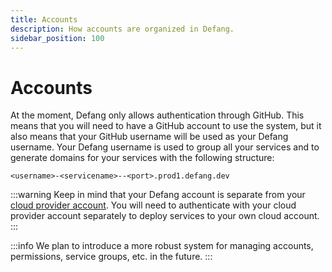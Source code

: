 ```yaml
---
title: Accounts
description: How accounts are organized in Defang.
sidebar_position: 100
---
```


# Accounts

At the moment, Defang only allows authentication through GitHub. This means that you will need to have a GitHub account to use the system, but it also means that your GitHub username will be used as your Defang username. Your Defang username is used to group all your services and to generate domains for your services with the following structure:

```
<username>-<servicename>--<port>.prod1.defang.dev
```

:::warning
Keep in mind that your Defang account is separate from your [cloud provider account](./defang-byoc.md). You will need to authenticate with your cloud provider account separately to deploy services to your own cloud account.
:::

:::info
We plan to introduce a more robust system for managing accounts, permissions, service groups, etc. in the future.
:::